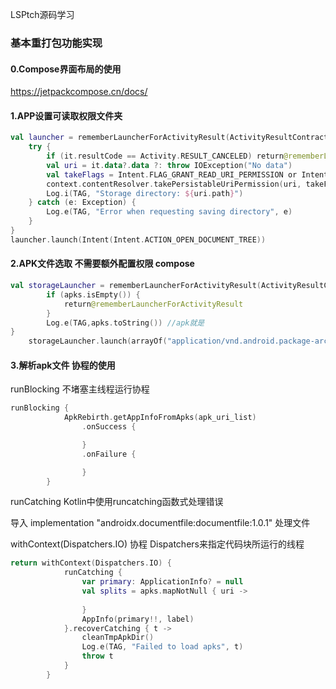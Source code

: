 LSPtch源码学习


### 基本重打包功能实现

#### 0.Compose界面布局的使用

https://jetpackcompose.cn/docs/

#### 1.APP设置可读取权限文件夹

```kotlin
val launcher = rememberLauncherForActivityResult(ActivityResultContracts.StartActivityForResult()) {
    try {
        if (it.resultCode == Activity.RESULT_CANCELED) return@rememberLauncherForActivityResult
        val uri = it.data?.data ?: throw IOException("No data")
        val takeFlags = Intent.FLAG_GRANT_READ_URI_PERMISSION or Intent.FLAG_GRANT_WRITE_URI_PERMISSION
        context.contentResolver.takePersistableUriPermission(uri, takeFlags)
        Log.i(TAG, "Storage directory: ${uri.path}")
    } catch (e: Exception) {
        Log.e(TAG, "Error when requesting saving directory", e)
    }
}
launcher.launch(Intent(Intent.ACTION_OPEN_DOCUMENT_TREE))
```

#### 2.APK文件选取 不需要额外配置权限 compose 

```kotlin
val storageLauncher = rememberLauncherForActivityResult(ActivityResultContracts.OpenMultipleDocuments()) { apks ->
        if (apks.isEmpty()) {
            return@rememberLauncherForActivityResult
        }
        Log.e(TAG,apks.toString()) //apk就是
}
    storageLauncher.launch(arrayOf("application/vnd.android.package-archive"))
```

#### 3.解析apk文件 协程的使用

runBlocking 不堵塞主线程运行协程

```kotlin
runBlocking {
            ApkRebirth.getAppInfoFromApks(apk_uri_list)
                .onSuccess {

                }
                .onFailure {

                }
        }
```



runCatching Kotlin中使用runcatching函数式处理错误

导入  implementation "androidx.documentfile:documentfile:1.0.1" 处理文件

withContext(Dispatchers.IO)  协程 Dispatchers来指定代码块所运行的线程

```kotlin
return withContext(Dispatchers.IO) {
            runCatching {
                var primary: ApplicationInfo? = null
                val splits = apks.mapNotNull { uri ->
                    
                }
                AppInfo(primary!!, label)
            }.recoverCatching { t ->
                cleanTmpApkDir()
                Log.e(TAG, "Failed to load apks", t)
                throw t
            }
        }
```